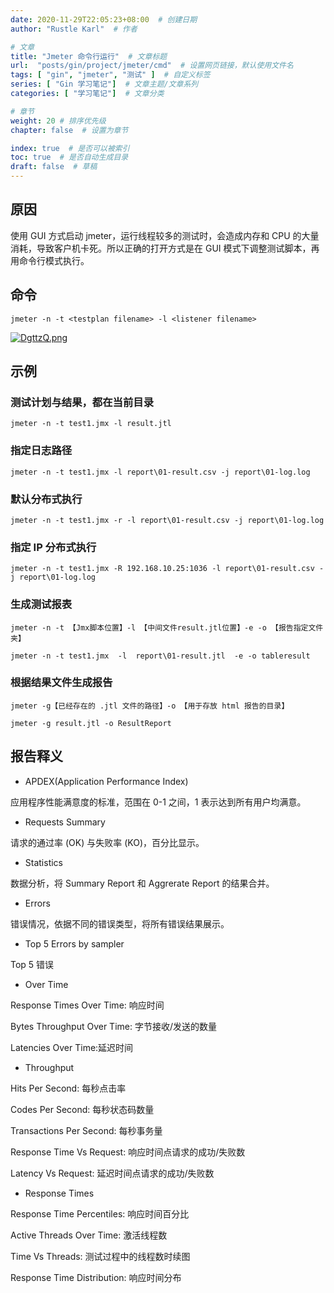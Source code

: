 ```yaml
---
date: 2020-11-29T22:05:23+08:00  # 创建日期
author: "Rustle Karl"  # 作者

# 文章
title: "Jmeter 命令行运行"  # 文章标题
url:  "posts/gin/project/jmeter/cmd"  # 设置网页链接，默认使用文件名
tags: [ "gin", "jmeter", "测试" ]  # 自定义标签
series: [ "Gin 学习笔记"]  # 文章主题/文章系列
categories: [ "学习笔记"]  # 文章分类

# 章节
weight: 20 # 排序优先级
chapter: false  # 设置为章节

index: true  # 是否可以被索引
toc: true  # 是否自动生成目录
draft: false  # 草稿
---
```


## 原因

使用 GUI 方式启动 jmeter，运行线程较多的测试时，会造成内存和 CPU 的大量消耗，导致客户机卡死。所以正确的打开方式是在 GUI 模式下调整测试脚本，再用命令行模式执行。

## 命令

```shell
jmeter -n -t <testplan filename> -l <listener filename>
```

[![DgttzQ.png](https://s3.ax1x.com/2020/11/29/DgttzQ.png)](https://imgchr.com/i/DgttzQ)


## 示例

### 测试计划与结果，都在当前目录

```shell
jmeter -n -t test1.jmx -l result.jtl 
```

### 指定日志路径

```shell
jmeter -n -t test1.jmx -l report\01-result.csv -j report\01-log.log      
```

### 默认分布式执行

```shell
jmeter -n -t test1.jmx -r -l report\01-result.csv -j report\01-log.log
```

### 指定 IP 分布式执行

```shell
jmeter -n -t test1.jmx -R 192.168.10.25:1036 -l report\01-result.csv -j report\01-log.log
```

### 生成测试报表

```shell
jmeter -n -t 【Jmx脚本位置】-l 【中间文件result.jtl位置】-e -o 【报告指定文件夹】
```

```shell
jmeter -n -t test1.jmx  -l  report\01-result.jtl  -e -o tableresult
```

### 根据结果文件生成报告

```shell
jmeter -g【已经存在的 .jtl 文件的路径】-o 【用于存放 html 报告的目录】
```

```shell
jmeter -g result.jtl -o ResultReport 
```

## 报告释义

- APDEX(Application Performance Index)

应用程序性能满意度的标准，范围在 0-1 之间，1 表示达到所有用户均满意。

- Requests Summary

请求的通过率 (OK) 与失败率 (KO)，百分比显示。

-  Statistics

数据分析，将 Summary Report 和 Aggrerate Report 的结果合并。

- Errors

错误情况，依据不同的错误类型，将所有错误结果展示。

- Top 5 Errors by sampler

Top 5 错误

- Over Time

Response Times Over Time: 响应时间

Bytes Throughput Over Time: 字节接收/发送的数量

Latencies Over Time:延迟时间

-  Throughput

Hits Per Second: 每秒点击率

Codes Per Second: 每秒状态码数量

Transactions Per Second: 每秒事务量

Response Time Vs Request: 响应时间点请求的成功/失败数

Latency Vs Request: 延迟时间点请求的成功/失败数

- Response Times

Response Time Percentiles: 响应时间百分比

Active Threads Over Time: 激活线程数

Time Vs Threads: 测试过程中的线程数时续图

Response Time Distribution: 响应时间分布
